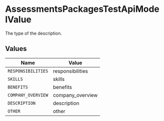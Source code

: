 # AssessmentsPackagesTestApiModelValue

The type of the description.


## Values

| Name               | Value              |
| ------------------ | ------------------ |
| `RESPONSIBILITIES` | responsibilities   |
| `SKILLS`           | skills             |
| `BENEFITS`         | benefits           |
| `COMPANY_OVERVIEW` | company_overview   |
| `DESCRIPTION`      | description        |
| `OTHER`            | other              |